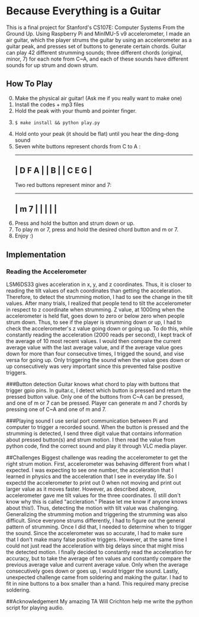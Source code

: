 # Because Everything is a Guitar
This is a final project for Stanford's CS107E: Computer Systems From the Ground Up.
Using Raspberry Pi and MinIMU-5 v9 accelerometer, I made an air guitar,
which the player strums the guitar by using an accelerometer as a guitar
peak, and presses set of buttons to generate certain chords.
Guitar can play 42 different strumming sounds; three different
chords (original, minor, 7) for each note from C~A, and each of these sounds
have different sounds for up strum and down strum.

## How To Play
0. Make the physical air guitar! (Ask me if you really want to make one)
1. Install the codes + mp3 files
2. Hold the peak with your thumb and pointer finger. 
3. ```
   $ make install && python play.py
   ```
4. Hold onto your peak (it should be flat) until you hear the ding-dong sound
5. Seven white buttons represent chords from C to A :
   ______________________
   |    D   F   A        |
   |                B    |
   |    C   E   G        |
   ----------------------
   Two red buttons represent minor and 7:
   ______________________
   |     m   7           |
   |                     |
   |                     |
   ----------------------
6. Press and hold the button and strum down or up.
7. To play m or 7, press and hold the desired chord button and m or 7.
8. Enjoy :)

## Implementation
### Reading the Accelerometer
LSM6DS33 gives acceleration in x, y, and z coordinates. Thus, it is closer to
reading the tilt values of each coordinates than getting the acceleration.
Therefore, to detect the strumming motion, I had to see the change in the tilt
values. After many trials, I realized that people tend to tilt the
accelerometer in respect to z coordinate when strumming. Z value, at 1000mg
when the accelerometer is held flat, goes down to zero or below zero when
people strum down. Thus, to see if the player is strumming down or up, I had
to check the accelerometer's z value going down or going up. To do this, while
constantly reading the acceleration (2000 reads per second), I kept track of the
average of 10 most recent values. I would then compare the current average value
with the last average value, and if the average value goes down for more than
four consecutive times, I trigged the sound, and vise versa for going up.
Only triggering the sound when the value goes down or up consecutively was very
important since this prevented false positive triggers.

###Button detection
Guitar knows what chord to play with buttons that trigger gpio pins.
In guitar.c, I detect which button is pressed and return the pressed button value.
Only one of the buttons from C~A can be pressed, and one of m or 7 can be pressed.
Player can generate m and 7 chords by pressing one of C~A and one of m and 7.

###Playing sound
I use serial port communication between Pi and computer to trigger a recorded sound.
When the button is pressed and the strumming is detected, I send three digit value
that contains information about pressed button(s) and strum motion.
I then read the value from python code, find the correct sound and play it through
VLC media player.

##Challenges
Biggest challenge was reading the accelerometer to get the right strum motion.
First, accelerometer was behaving different from what I expected. I was expecting
to see one number, the acceleration that I learned in physics and the acceleration
that I see in everyday life. So I expectd the accelerometer to print out 0 when not
moving and print out larger value as it moves faster. However, as described above,
accelerometer gave me tilt values for the three coordinates. (I still don't know why
this is called "accleration." Please let me know if anyone knows about this!). Thus,
detecting the motion with tilt value was challenging.
Generalizing the strumming motion and triggering the strumming was also difficult.
Since everyone strums differently, I had to figure out the general pattern of strumming.
Once I did that, I needed to determine when to trigger the sound. Since the accelerometer
was so accurate, I had to make sure that I don't make many false positive triggers. However,
at the same time I could not just read the acceleration with big delays since that might
miss the detected motion. I finally decided to constantly read the acceleration for accuracy,
but to take the average of ten values and constantly compare the previous average value and
current average value. Only when the average consecutively goes down or goes up, I would
trigger the sound.
Lastly, unexpected challenge came from soldering and making the guitar. I had to fit in
nine buttons to a box smaller than a hand. This required many precise soldering.

##Acknowledgement
My amazing TA Will Crichton help me write the python script for playing audio.
